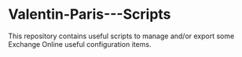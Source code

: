 # Valentin-Paris---Scripts
This repository contains useful scripts to manage and/or export some Exchange Online useful configuration items.
